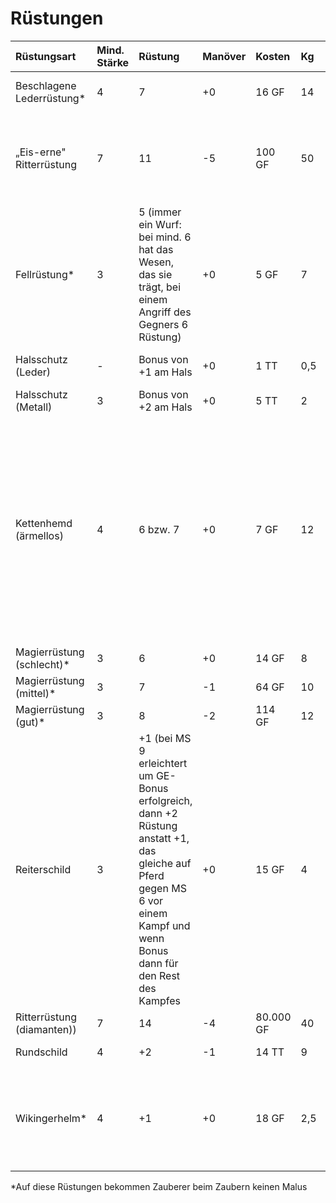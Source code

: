 # Rüstungen

| Rüstungsart | Mind. Stärke | Rüstung | Manöver | Kosten | Kg | Häufigkeit | Besonderes |
| :--- | :--- | :--- | :--- | :--- | :--- | :--- | :--- |
| Beschlagene Lederrüstung\* | 4 | 7 | +0 | 16 GF | 14 | mittel | Teilweise mit Eisen beschlagen |
| „Eis-erne" Ritterrüstung | 7 | 11 | -5 | 100 GF | 50 | extrem selten \(in Norvlie im Tumtrah-Reich Häufigkeit selten\) | - |
| Fellrüstung\* | 3 | 5 \(immer ein Wurf: bei mind. 6 hat das Wesen, das sie trägt, bei einem Angriff des Gegners 6 Rüstung\) | +0 | 5 GF | 7 | mittel | - |
| Halsschutz (Leder) | - | Bonus von +1 am Hals | +0 | 1 TT | 0,5 | eher häufig - selten | - |
| Halsschutz (Metall) | 3 | Bonus von +2 am Hals | +0 | 5 TT | 2 | selten | - |
| Kettenhemd \(ärmellos\) | 4 | 6 bzw. 7 | +0 | 7 GF | 12 | selten | nach Kauf einmal würfeln: 5 oder weniger auf Würfel: Rüstung 6 \(schlechtes Kettenhemd\), bei 6 oder mehr auf Würfel: Rüstung 7 \(gutes Kettenhemd\) (Es sei denn, es wird auf die Arme des Trägers gezielt) |
| Magierrüstung \(schlecht\)\* | 3 | 6 | +0 | 14 GF | 8 | selten | - |
| Magierrüstung \(mittel\)\* | 3 | 7 | -1 | 64 GF | 10 | sehr selten | - |
| Magierrüstung \(gut\)\* | 3 | 8 | -2 | 114 GF | 12 | extrem selten | - |
| Reiterschild | 3 | +1 \(bei MS 9 erleichtert um GE-Bonus erfolgreich, dann +2 Rüstung anstatt +1, das gleiche auf Pferd gegen MS 6 vor einem Kampf und wenn Bonus dann für den Rest des Kampfes | +0 | 15 GF | 4 | selten | - |
| Ritterrüstung \(diamanten\)\) | 7 | 14 | -4 | 80.000 GF | 40 | extrem selten | - |
| Rundschild | 4 | +2 | -1 | 14 TT | 9 | eher häufig | - |
| Wikingerhelm\* | 4 | +1 | +0 | 18 GF | 2,5 | selten - sehr selten | kooperiert mit anderen Rüstungen, einschüchternd und Autorität ausstrahlend: +1 auf Einflussnahme |

\*Auf diese Rüstungen bekommen Zauberer beim Zaubern keinen Malus


